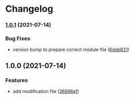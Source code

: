 # Changelog

### [1.0.1](https://www.github.com/brokeyourbike/convert-total-to-usd-for-amex-opencart/compare/v1.0.0...v1.0.1) (2021-07-14)


### Bug Fixes

* version bump to prepare correct module file ([6deb821](https://www.github.com/brokeyourbike/convert-total-to-usd-for-amex-opencart/commit/6deb821f06e2b63646cce51b992aca4649a32ddd))

## 1.0.0 (2021-07-14)


### Features

* add modification file ([36896ef](https://www.github.com/brokeyourbike/convert-total-to-usd-for-opencart/commit/36896ef99fa71c6ef58c1de3b72d0e3ae05ac2ea))
